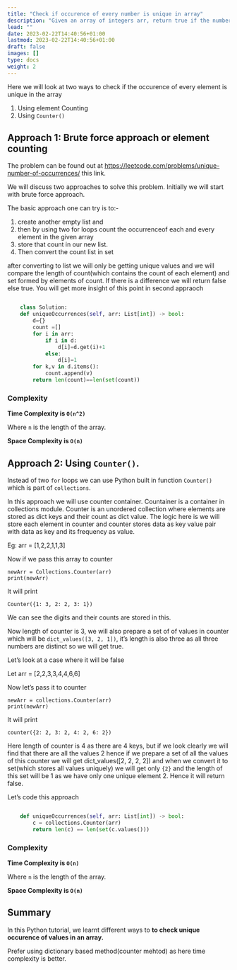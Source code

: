```yaml
---
title: "Check if occurence of every number is unique in array"
description: "Given an array of integers arr, return true if the number of occurrences of each value in the array is unique, or false otherwise."
lead: ""
date: 2023-02-22T14:40:56+01:00
lastmod: 2023-02-22T14:40:56+01:00
draft: false
images: []
type: docs
weight: 2
---
```


Here we will look at two ways to check if the occurence of every element is unique in the array

1. Using element Counting
2. Using `Counter()`

## Approach 1: Brute force approach or element counting

The problem can be found out at https://leetcode.com/problems/unique-number-of-occurrences/ this link. 

We will discuss two approaches to solve this problem. Initially we will start with brute force approach. 

The basic approach one can try is to:-
1. create another empty list and 
2. then by using two for loops count the occurrenceof each and every element in the given array
3. store that count in our new list. 
4. Then convert the count list in set

after converting to list we will only be getting unique values and we will compare the length of count(which contains the count of each element) and 
set formed by elements of count. If there is a difference we will return false else true. You will get more insight of this point in second appraoch

```python

    class Solution: 
    def uniqueOccurrences(self, arr: List[int]) -> bool: 
        d={} 
        count =[] 
        for i in arr: 
            if i in d: 
                d[i]=d.get(i)+1 
            else: 
                d[i]=1 
        for k,v in d.items(): 
            count.append(v) 
        return len(count)==len(set(count))

```


### Complexity

**Time Complexity is `O(n^2)`**

Where `n` is the length of the array.

**Space Complexity is `O(n)`**


## Approach 2: Using `Counter()`.

Instead of two `for` loops we can use Python built in function `Counter()` which is part of `collections`.

In this approach we will use counter container. Countainer is a container in collections module. 
Counter is an unordered collection where elements are stored as dict keys and their count as dict value. 
The logic here is we will store each element in counter and counter stores data as key value pair with data as key and its frequency as value. 

Eg: arr = [1,2,2,1,1,3] 

Now if we pass this array to counter 

```
newArr = Collections.Counter(arr) 
print(newArr) 
```

It will print  

```
Counter({1: 3, 2: 2, 3: 1}) 
```

We can see the digits and their counts are stored in this. 

Now length of counter is 3, we will also prepare a set of of values in counter which will be
`dict_values([3, 2, 1])`, it’s length is also three as all three numbers are distinct so we will get true. 

Let’s look at a case where it will be false 

Let arr = [2,2,3,3,4,4,6,6] 

Now let’s pass it to counter 

```
newArr = collections.Counter(arr) 
print(newArr) 
```

It will print  
```
counter({2: 2, 3: 2, 4: 2, 6: 2}) 
```

Here length of counter is 4 as there are 4 keys, but if we look clearly we will find that there are all the values 2
hence if we prepare a set of all the values of this counter we will get dict_values([2, 2, 2, 2]) and when we convert
it to set(which stores all values uniquely) we will get only `{2}` and the length of this set will be 1 as we have only 
one unique element 2. Hence it will return false. 

Let’s code this approach 


```python

    def uniqueOccurrences(self, arr: List[int]) -> bool: 
        c = collections.Counter(arr) 
        return len(c) == len(set(c.values())) 
```

### Complexity

**Time Complexity is `O(n)`**

Where `n` is the length of the array.

**Space Complexity is `O(n)`**

## Summary

In this Python tutorial, we learnt different ways to **to check unique occurence of values in an array.**

Prefer using dictionary based method(counter mehtod) as here time complexity is better.
